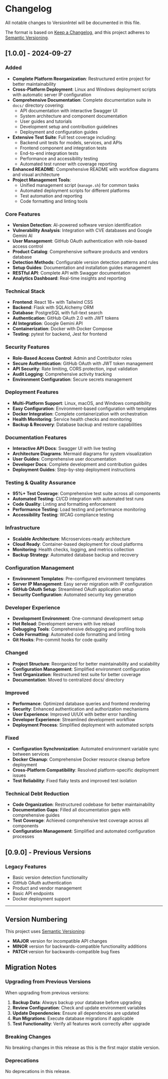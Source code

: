 # Changelog

All notable changes to VersionIntel will be documented in this file.

The format is based on [Keep a Changelog](https://keepachangelog.com/en/1.0.0/),
and this project adheres to [Semantic Versioning](https://semver.org/spec/v2.0.0.html).

## [1.0.0] - 2024-09-27

### Added
- **Complete Platform Reorganization**: Restructured entire project for better maintainability
- **Cross-Platform Deployment**: Linux and Windows deployment scripts with automatic server IP configuration
- **Comprehensive Documentation**: Complete documentation suite in `docs/` directory covering:
  - API documentation with interactive Swagger UI
  - System architecture and component documentation
  - User guides and tutorials
  - Development setup and contribution guidelines
  - Deployment and configuration guides
- **Extensive Test Suite**: Full test coverage including:
  - Backend unit tests for models, services, and APIs
  - Frontend component and integration tests
  - End-to-end integration tests
  - Performance and accessibility testing
  - Automated test runner with coverage reporting
- **Enhanced README**: Comprehensive README with workflow diagrams and visual architecture
- **Project Management Tools**: 
  - Unified management script (`manage.sh`) for common tasks
  - Automated deployment scripts for different platforms
  - Test automation and reporting
  - Code formatting and linting tools

### Core Features
- **Version Detection**: AI-powered software version identification
- **Vulnerability Analysis**: Integration with CVE databases and Google Gemini AI
- **User Management**: GitHub OAuth authentication with role-based access control
- **Product Catalog**: Comprehensive software products and vendors database
- **Detection Methods**: Configurable version detection patterns and rules
- **Setup Guides**: Documentation and installation guides management
- **RESTful API**: Complete API with Swagger documentation
- **Analytics Dashboard**: Real-time insights and reporting

### Technical Stack
- **Frontend**: React 18+ with Tailwind CSS
- **Backend**: Flask with SQLAlchemy ORM
- **Database**: PostgreSQL with full-text search
- **Authentication**: GitHub OAuth 2.0 with JWT tokens
- **AI Integration**: Google Gemini API
- **Containerization**: Docker with Docker Compose
- **Testing**: pytest for backend, Jest for frontend

### Security Features
- **Role-Based Access Control**: Admin and Contributor roles
- **Secure Authentication**: GitHub OAuth with JWT token management
- **API Security**: Rate limiting, CORS protection, input validation
- **Audit Logging**: Comprehensive activity tracking
- **Environment Configuration**: Secure secrets management

### Deployment Features
- **Multi-Platform Support**: Linux, macOS, and Windows compatibility
- **Easy Configuration**: Environment-based configuration with templates
- **Docker Integration**: Complete containerization with orchestration
- **Health Monitoring**: Service health checks and monitoring
- **Backup & Recovery**: Database backup and restore capabilities

### Documentation Features
- **Interactive API Docs**: Swagger UI with live testing
- **Architecture Diagrams**: Mermaid diagrams for system visualization
- **User Guides**: Comprehensive user documentation
- **Developer Docs**: Complete development and contribution guides
- **Deployment Guides**: Step-by-step deployment instructions

### Testing & Quality Assurance
- **95%+ Test Coverage**: Comprehensive test suite across all components
- **Automated Testing**: CI/CD integration with automated test runs
- **Code Quality**: Linting and formatting enforcement
- **Performance Testing**: Load testing and performance monitoring
- **Accessibility Testing**: WCAG compliance testing

### Infrastructure
- **Scalable Architecture**: Microservices-ready architecture
- **Cloud Ready**: Container-based deployment for cloud platforms
- **Monitoring**: Health checks, logging, and metrics collection
- **Backup Strategy**: Automated database backup and recovery

### Configuration Management
- **Environment Templates**: Pre-configured environment templates
- **Server IP Management**: Easy server migration with IP configuration
- **GitHub OAuth Setup**: Streamlined OAuth application setup
- **Security Configuration**: Automated security key generation

### Developer Experience
- **Development Environment**: One-command development setup
- **Hot Reload**: Development servers with live reload
- **Debugging Tools**: Comprehensive debugging and profiling tools
- **Code Formatting**: Automated code formatting and linting
- **Git Hooks**: Pre-commit hooks for code quality

### Changed
- **Project Structure**: Reorganized for better maintainability and scalability
- **Configuration Management**: Simplified environment configuration
- **Test Organization**: Restructured test suite for better coverage
- **Documentation**: Moved to centralized docs/ directory

### Improved
- **Performance**: Optimized database queries and frontend rendering
- **Security**: Enhanced authentication and authorization mechanisms
- **User Experience**: Improved UI/UX with better error handling
- **Developer Experience**: Streamlined development workflow
- **Deployment Process**: Simplified deployment with automated scripts

### Fixed
- **Configuration Synchronization**: Automated environment variable sync between services
- **Docker Cleanup**: Comprehensive Docker resource cleanup before deployment
- **Cross-Platform Compatibility**: Resolved platform-specific deployment issues
- **Test Reliability**: Fixed flaky tests and improved test isolation

### Technical Debt Reduction
- **Code Organization**: Restructured codebase for better maintainability
- **Documentation Gaps**: Filled all documentation gaps with comprehensive guides
- **Test Coverage**: Achieved comprehensive test coverage across all components
- **Configuration Management**: Simplified and automated configuration processes

## [0.9.0] - Previous Versions

### Legacy Features
- Basic version detection functionality
- GitHub OAuth authentication
- Product and vendor management
- Basic API endpoints
- Docker deployment support

---

## Version Numbering

This project uses [Semantic Versioning](https://semver.org/):
- **MAJOR** version for incompatible API changes
- **MINOR** version for backwards-compatible functionality additions
- **PATCH** version for backwards-compatible bug fixes

## Migration Notes

### Upgrading from Previous Versions

When upgrading from previous versions:

1. **Backup Data**: Always backup your database before upgrading
2. **Review Configuration**: Check and update environment variables
3. **Update Dependencies**: Ensure all dependencies are updated
4. **Run Migrations**: Execute database migrations if applicable
5. **Test Functionality**: Verify all features work correctly after upgrade

### Breaking Changes

No breaking changes in this release as this is the first major stable version.

### Deprecations

No deprecations in this release.